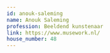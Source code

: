 ```yaml
---
id: anouk-saleming
name: Anouk Saleming
profession: Beeldend kunstenaar
link: https://www.musework.nl/
house_number: 48
---
```

